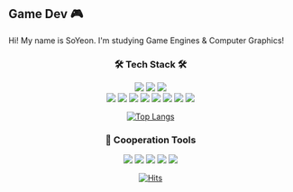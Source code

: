 ## Game Dev 🎮 
Hi! My name is SoYeon. I'm studying Game Engines & Computer Graphics! 

<div align="center">  
  
### 🛠 Tech Stack 🛠
</div>

<div align="center">
<img src="https://img.shields.io/badge/unity-FFFFFF?style=for-the-badge&logo=unity&logoColor=000000"/> <img src="https://img.shields.io/badge/unrealengine-0E1128?style=for-the-badge&logo=unreal engine&logoColor=FFFFFF"/> <img src="https://img.shields.io/badge/DirextX-2D963D?style=for-the-badge&logo=docsdotrs&logoColor=FFFFFF"/>
</div>


<div align="center">
<img src="https://img.shields.io/badge/C-A8B9CC?style=for-the-badge&logo=c&logoColor=FFFFFF"/> <img src="https://img.shields.io/badge/C++-00599C?style=for-the-badge&logo=cplusplus&logoColor=FFFFFF"/> <img src="https://img.shields.io/badge/Csharp-662D91?style=for-the-badge&logo=csharp&logoColor=FFFFFF"/> <img src="https://img.shields.io/badge/Python-3776AB?style=for-the-badge&logo=python&logoColor=FFFFFF"/> 
<img src="https://img.shields.io/badge/HTML5-E34F26?style=for-the-badge&logo=html5&logoColor=FFFFFF"/> 
<img src="https://img.shields.io/badge/CSS3-1572B6?style=for-the-badge&logo=css3&logoColor=FFFFFF"/> 
<img src="https://img.shields.io/badge/JavaScript-F7DF1E?style=for-the-badge&logo=javascript&logoColor=FFFFFF"/> 
<img src="https://img.shields.io/badge/Solidity-363636?style=for-the-badge&logo=solidity&logoColor=FFFFFF"/> 
</div>  
<div align="center">  

  </div>


<div align="center">  
  
[![Top Langs](https://github-readme-stats.vercel.app/api/top-langs/?username=SYiee&layout=compact)](https://github.com/SYiee/github-readme-stats)
</div>

    
<div align="center">  
  
### 📌 Cooperation Tools
</div>

<div align="center">

<img src="https://img.shields.io/badge/Github-181717?style=for-the-badge&logo=github&logoColor=FFFFFF"/> 
<img src="https://img.shields.io/badge/Git-F05032?style=for-the-badge&logo=git&logoColor=FFFFFF"/> 
<img src="https://img.shields.io/badge/Perforce-404040?style=for-the-badge&logo=perforce&logoColor=FFFFFF"/> 
<img src="https://img.shields.io/badge/Slack-4A154B?style=for-the-badge&logo=slack&logoColor=FFFFFF"/> 
<img src="https://img.shields.io/badge/Notion-000000?style=for-the-badge&logo=notion&logoColor=FFFFFF"/> 
</div>

<div align="center">  
  
[![Hits](https://hits.seeyoufarm.com/api/count/incr/badge.svg?url=https%3A%2F%2Fgithub.com%2FSYiee&count_bg=%239440CF&title_bg=%23555555&icon=&icon_color=%23E7E7E7&title=hits&edge_flat=false)](https://hits.seeyoufarm.com)
</div>  

<!--#404040#4A154B
slack
**SYiee/SYiee** is a ✨ _special_ ✨ repository because its `README.md` (this file) appears on your GitHub profile.

Here are some ideas to get you started:

- 🔭 I’m currently working on ...
- 🌱 I’m currently learning ...
- 👯 I’m looking to collaborate on ...
- 🤔 I’m looking for help with ...
- 💬 Ask me about ...
- 📫 How to reach me: ...
- 😄 Pronouns: ...
- ⚡ Fun fact: ...
-->
